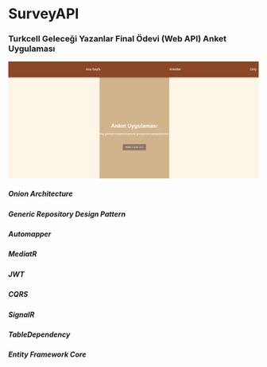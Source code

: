 # SurveyAPI
### Turkcell Geleceği Yazanlar Final Ödevi (Web API) Anket Uygulaması


![image.png](https://github.com/mutluf/Survey-API/blob/master/image.png)

##### Onion Architecture
##### Generic Repository Design Pattern
##### Automapper
##### MediatR
##### JWT
##### CQRS
##### SignalR
##### TableDependency
##### Entity Framework Core
